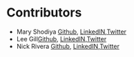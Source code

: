 # **Contributors**

<!-- Contributors Name, Twitter url, Github url, LinkedIN url-->
- Mary Shodiya [Github](https://github.com/MaryShodiya), [LinkedIN](https://www.linkedin.com/in/mary-shodiya/),[Twitter](https://twitter.com/addvokeight)
- Lee Gill[Github](https://github.com/LeeGee64), [LinkedIN](https://www.linkedin.com/in/leland-gill/),[Twitter](https://twitter.com/LeeGee64)
- Nick Rivera [Github](https://github.com/leerivera), [LinkedIN](https://www.linkedin.com/in/nicholas-riveraleer/),[Twitter](https://twitter.com/Leer)
